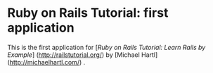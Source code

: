 # Ruby on Rails Tutorial: first application

This is the first application for 
[*Ruby on Rails Tutorial: Learn Rails by Example*] (http://railstutorial.org/) by [Michael Hartl] (http://michaelhartl.com/) .

